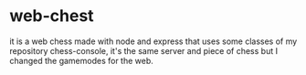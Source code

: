 # web-chest
it is a web chess made with node and express that uses some classes of my repository chess-console, it's the same server and piece of chess but I changed the gamemodes for the web.
